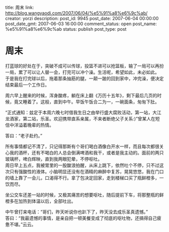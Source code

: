 title: 周末
link: http://blog.wangyaodi.com/2007/06/04/%e5%91%a8%e6%9c%ab/
creator: yorzi
description: 
post_id: 9945
post_date: 2007-06-04 00:00:00
post_date_gmt: 2007-06-03 16:00:00
comment_status: open
post_name: %e5%91%a8%e6%9c%ab
status: publish
post_type: post

# 周末

打蓝球的好处在于，突破不成可以传球，投篮不进可以抢篮板，输了一局可以再扮一局，累了可以让人替一会，打完可以冲个澡。生活呢，希望如此，未必如此。  
于是我在打完球以后，拖着那条抽筋的腿，一颠一跛的回到家中，冲完澡，便决定结束最后一个工作日。  
  
周六早上醒来的时候，浑身酸疼，躺在床上翻《万历十五年》，剩下最后几页的时候，竟又睡着了。这般，直到中午。早饭午饭合二为一，一碗面条，匆匆下肚。  
  
“正式通知：兹定于本周六晚七时借我生日之由举行盛大腐败活动，第一站，大江龙酒家，第二站，乐圣。欢迎携带直系亲属，不来者断绝父子关系:)”曾某人在短信中洋溢着晚辈的热情。  
  
答曰：“老子赴约。”  
  
所有事情都记不清了，只记得那斯有个哥们喝白酒像白开水一样，而且每次都很关心我的酒杯，还有不喝白的人总会倒满啤酒和我干，或者是我主动的。面前的两只玻璃杯，啤白辉映，直到我两眼犯晕，不停呕吐。  
周日早上五点，我被胃里的一股酸浪拍醒，从床上跳下，依然吐个不停，只不过这次只有强酸性的液体。小脑明显还没有在酒精的麻醉中复苏，晃晃悠悠，我在门口的墙上靠了一会儿，口渴得不行。拿了包决定回家，走到楼梯口买了瓶鲜橙多，一饮而尽。  
  
坐公交车还差一站的时候，又极其痛苦的想要呕吐，随后提前下车，将那整瓶的鲜橙多在加热到体温以后，全部吐出。  
  
中午曾打来电话：“哥们，昨天听说你也趴下了，昨天没去成乐圣真遗憾。”  
答曰：“我最遗憾的事情，是亲自把一顿美餐变成了彻底的呕吐物，还搞得自己疲惫不堪。”云云。